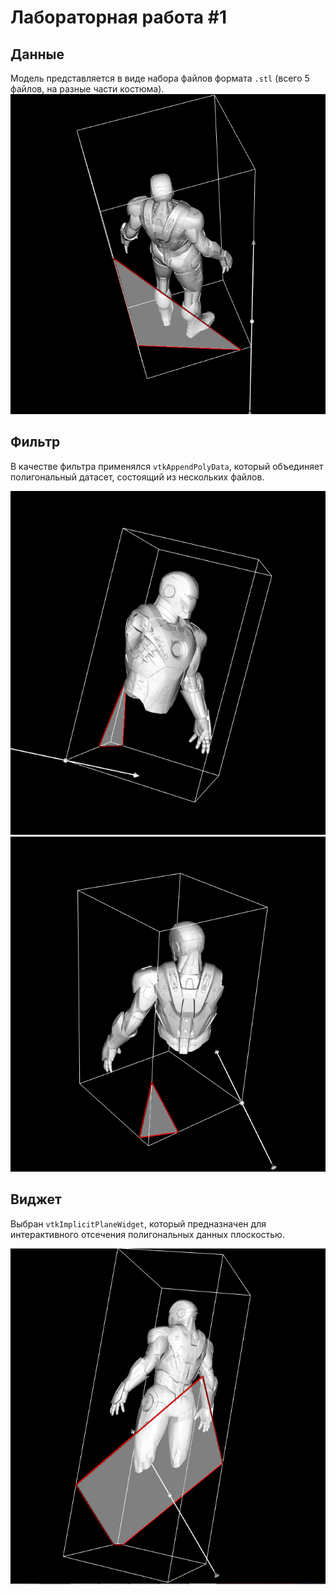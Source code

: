 # Лабораторная работа #1

## Данные
Модель представляется в виде набора файлов формата `.stl` 
(всего 5 файлов, на разные части костюма).
![data_demo](../3rdparty/pictures/lab1_dem2.PNG)

## Фильтр
В качестве фильтра применялся `vtkAppendPolyData`, который
объединяет полигональный датасет, состоящий из нескольких
файлов.

![filter_demo1](../3rdparty/pictures/lab1_dem4.PNG)
![filter_demo2](../3rdparty/pictures/lab1_dem5.PNG)

## Виджет
Выбран `vtkImplicitPlaneWidget`, который 
предназначен для интерактивного отсечения полигональных
данных плоскостью.

![widget_demo](../3rdparty/pictures/lab1_dem3.PNG)
